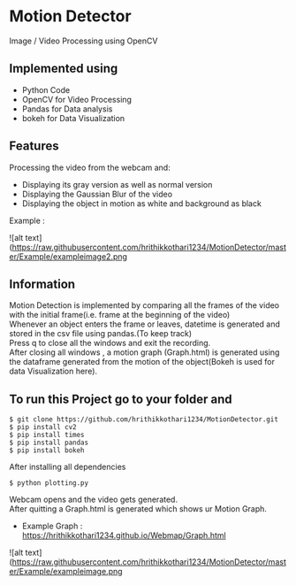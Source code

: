 # Motion Detector

Image / Video Processing using OpenCV

## Implemented using
* Python Code
* OpenCV for Video Processing
* Pandas for Data analysis
* bokeh for Data Visualization

## Features
Processing the video from the webcam and:
* Displaying its gray version as well as normal version
* Displaying the Gaussian Blur of the video
* Displaying the object in motion as white and background as black

Example : <br/>

![alt text](https://raw.githubusercontent.com/hrithikkothari1234/MotionDetector/master/Example/exampleimage2.png

## Information
Motion Detection is implemented by comparing all the frames of the video with the initial frame(i.e. frame at the beginning of the video) <br/>
Whenever an object enters the frame or leaves, datetime is generated and stored in the csv file using pandas.(To keep track) <br />
Press q to close all the windows and exit the recording. <br />
After closing all windows , a motion graph (Graph.html) is generated using the dataframe generated from the motion of the object(Bokeh is used for data Visualization here). <br />

## To run this Project go to your folder and
```
$ git clone https://github.com/hrithikkothari1234/MotionDetector.git
$ pip install cv2
$ pip install times
$ pip install pandas
$ pip install bokeh
```
After installing all dependencies
```
$ python plotting.py
```
Webcam opens and the video gets generated. <br />
After quitting a Graph.html is generated which shows ur Motion Graph. <br />

* Example Graph : https://hrithikkothari1234.github.io/Webmap/Graph.html

![alt text](https://raw.githubusercontent.com/hrithikkothari1234/MotionDetector/master/Example/exampleimage.png
